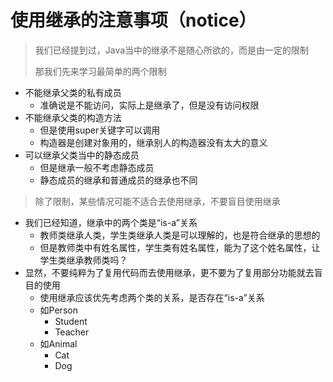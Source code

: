 # 使用继承的注意事项（notice）

> 我们已经提到过，Java当中的继承不是随心所欲的，而是由一定的限制
>
> 那我们先来学习最简单的两个限制

- 不能继承父类的私有成员
  - 准确说是不能访问，实际上是继承了，但是没有访问权限
- 不能继承父类的构造方法
  - 但是使用super关键字可以调用
  - 构造器是创建对象用的，继承别人的构造器没有太大的意义
- 可以继承父类当中的静态成员
  - 但是继承一般不考虑静态成员
  - 静态成员的继承和普通成员的继承也不同



















> 除了限制，某些情况可能不适合去使用继承，不要盲目使用继承

- 我们已经知道，继承中的两个类是“is-a”关系
  - 教师类继承人类，学生类继承人类是可以理解的，也是符合继承的思想的
  - 但是教师类中有姓名属性，学生类有姓名属性，能为了这个姓名属性，让学生类继承教师类吗？
- 显然，不要纯粹为了复用代码而去使用继承，更不要为了复用部分功能就去盲目的使用
  - 使用继承应该优先考虑两个类的关系，是否存在“is-a”关系
  - 如Person
    - Student
    - Teacher
  - 如Animal
    - Cat
    - Dog

